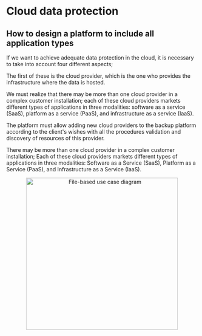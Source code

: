 
# Cloud data protection


## How to design a platform to include all application types

If we want to achieve adequate data protection in the cloud, it is necessary to take into account four different aspects; 

The first of these is the cloud provider, which is the one who provides the infrastructure where the data is hosted. 

We must realize that there may be more than one cloud provider in a complex customer installation; each of these cloud providers markets different types of applications in three modalities: software as a service (SaaS), platform as a service (PaaS), and infrastructure as a service (IaaS).

The platform must allow adding new cloud providers to the backup platform according to the client's wishes with all the procedures validation and discovery of resources of this provider.

There may be more than one cloud provider in a complex customer installation; Each of these cloud providers markets different types of applications in three modalities: Software as a Service (SaaS), Platform as a Service (PaaS), and Infrastructure as a Service (IaaS). 

<p align="center">
<img src=".img/bkp-proxy_File-based_use_case.png" alt="File-based use case diagram" width="400">
</p>

